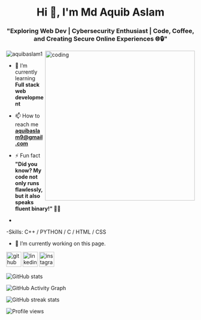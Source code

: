 <h1 align="center">Hi 👋, I'm Md Aquib Aslam</h1>
<h3 align="center">"Exploring Web Dev | Cybersecurity Enthusiast | Code, Coffee, and Creating Secure Online Experiences 🌐🔒"</h3>
<img align="right" alt="coding" width="400" src="https://user-images.githubusercontent.com/55389276/140866485-8fb1c876-9a8f-4d6a-98dc-08c4981eaf70.gif">

<p align="left"> <img src="https://komarev.com/ghpvc/?username=aquibaslam1&label=Profile%20views&color=0e75b6&style=flat" alt="aquibaslam1" /> </p>

- 🌱 I’m currently learning **Full stack web development**

- 📫 How to reach me **aquibaslam9@gmail.com**

- ⚡ Fun fact **"Did you know? My code not only runs flawlessly, but it also speaks fluent binary!" 🚀👾**
- 
-Skills: C++ / PYTHON / C / HTML / CSS

- 🔭 I’m currently working on this page. 


[<img src='https://cdn.jsdelivr.net/npm/simple-icons@3.0.1/icons/github.svg' alt='github' height='40'>](https://github.com/aquibaslam1)  [<img src='https://cdn.jsdelivr.net/npm/simple-icons@3.0.1/icons/linkedin.svg' alt='linkedin' height='40'>](https://www.linkedin.com/in/mdaquibaslam/)  [<img src='https://cdn.jsdelivr.net/npm/simple-icons@3.0.1/icons/instagram.svg' alt='instagram' height='40'>](https://www.instagram.com/aquibaslam8/)  

![GitHub stats](https://github-readme-stats.vercel.app/api?username=aquibaslam1&show_icons=true&count_private=true)  

![GitHub Activity Graph](https://activity-graph.herokuapp.com/graph?username=aquibaslam1)  

![GitHub streak stats](https://streak-stats.demolab.com/?user=aquibaslam1)  

![Profile views](https://gpvc.arturio.dev/aquibaslam1)  

